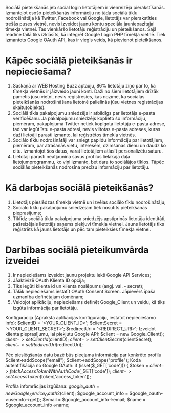   Sociālā pieteikšanās jeb social login lietotājiem ir vienreizēja pierakstīšanās. Izmantojot esošo pieteikšanās informāciju no tāda sociālā tīklu nodrošinātāja kā Twitter, Facebook vai Google, lietotājs var pierakstīties trešās puses vietnē, nevis izveidot jaunu kontu speciāla jauniepazītajai tīmekļa vietnei. Tas vienkāršo lietotāju reģistrāciju un pieteikšanos. Šajā readme failā tiks izklāsīts, kā integrēt Google Login PHP tīmekļa vietnē. Tiek izmantots Google OAuth API, kas ir viegls veids, kā pievienot pieteikšanos. 
  # Kāpēc sociālā pieteikšanās ir nepieciešama?
1. Saskaņā ar WEB Hosting Buzz aptauju, 86% lietotāju ziņo par to, ka tīmekļa vietnēs ir jāizveido jauni konti. Daži no šiem lietotājiem drīzāk pametīs jūsu vietni, nevis reģistrēsies, kas nozīmē, ka sociālās pieteikšanās nodrošināšana lietotnē palielinās jūsu vietnes reģistrācijas skaitu(objekts). 
2. Sociālā tīkla pakalpojumu sniedzējs ir atbildīgs par lietotāja e-pasta verificēšanu. Ja pakalpojumu sniedzējs koplieto šo informāciju, piemēram, pakaplojumā Twitter netiek kopīgota lietotāja e-pasta adrese, tad var iegūt īstu e-pasta adresi, nevis viltotas e-pasta adreses, kuras daži lietoāji parasti izmanto, lai reģistrētos tīmekla vietnēs. 
3. Sociālo tīklu nodrošinātāji var sniegt papildu informāciju par lietotājiem, piemēram, par atrašanās vietu, interesēm, dzimšanas dienu un daudz ko citu. Izmantojot šos datus, varat lietotājiem atlasīt personalizētu saturu. 
4. Lietotāji parasti neatjaunina savus profilus lielākajā daļā lietojumprogrammu, ko viņi izmanto, bet dara to sociālājos tīklos. Tāpēc sociālās pieteikšanās nodrosīna precīzu informāciju par lietotāju.
# Kā darbojas sociālā pieteikšanās?
1. Lietotājs pieslēdzas tīmekļa vietnē un izvēlas sociālo tīklu nodrošinātāju;
2. Sociālo tīklu pakalpojumu sniedzējam tiek nosūtīts pieteikšanās pieprasījums;
3. Tiklīdz sociālā tīkla pakalpojuma sniedzējs apstiprinās lietotāja identitāti, pašreizējais lietotājs saņems piekļuvi tīmekļa vietnei. Jauns lietotājs tiks reģistrēts kā jauns lietotājs un pēc tam pieteiksies tīmekļa vietnei.
# Darbības sociālā pieteikumvārda izveidei
1. Ir nepieciešams izveidot jaunu projektu iekš Google API Services;
2. Jāaktivizē OAuth Klienta ID opcija;
3. Tiks iegūti klienta id un klienta noslēpums (angļ. val. - secret);
4. Tālāk nepieciešams iestatīt OAuth Consent Screen. Jāpievērš īpaša uzmanība definētajam domēnam;
5. Veidojot aplikāciju, nepieciešams definēt Google_Client un veidu, kā tiks izgūta informācija par lietotāju.

Konfigurācija (Apraksta aplikācijas konfigurāciju, iestatot nepieciešamo info):
$clientID = '<YOUR_CLIENT_ID>';
$clientSecret = '<YOUR_CLIENT_SECRET>';
$redirectUri = '<REDIRECT_URI>';
Izveidot klienta pieprasījumu, lai piekļutu Google API:
$client = new Google_Client();
$client->setClientId($clientID);
$client->setClientSecret($clientSecret);
$client->setRedirectUri($redirectUri);

Pēc pieslēgšanās datu bazē būs pieejama informācija par konkrēto profilu
$client->addScope("email");
$client->addScope("profile");
Koda autentifikācija no Google OAuth:
if (isset($_GET['code'])) {
  $token = $client->fetchAccessTokenWithAuthCode($_GET['code']);
  $client->setAccessToken($token['access_token']);

Profila infomrācijas izgūšana:
$google_oauth = new Google_Service_Oauth2($client);
  $google_account_info = $google_oauth->userinfo->get();
  $email =  $google_account_info->email;
  $name =  $google_account_info->name;
  
